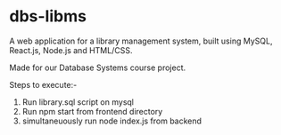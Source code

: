 # dbs-libms

A web application for a library management system, built using MySQL, React.js, Node.js and HTML/CSS.

Made for our Database Systems course project.

Steps to execute:-
1) Run library.sql script on mysql
2) Run npm start from frontend directory
3) simultaneuously run node index.js from backend